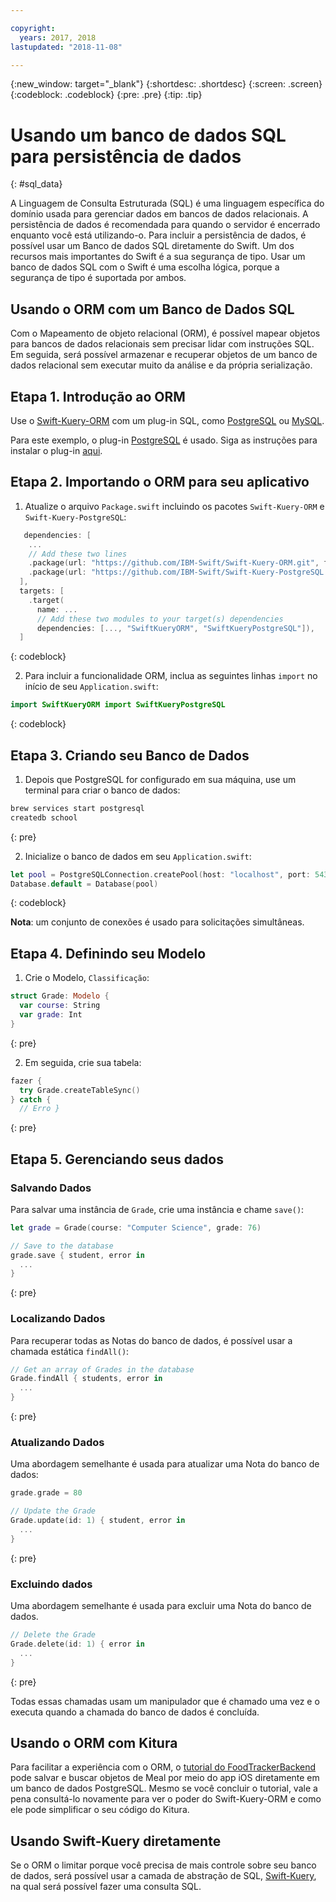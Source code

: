 ```yaml
---

copyright:
  years: 2017, 2018
lastupdated: "2018-11-08"

---
```

{:new_window: target="_blank"}
{:shortdesc: .shortdesc}
{:screen: .screen}
{:codeblock: .codeblock}
{:pre: .pre}
{:tip: .tip}

# Usando um banco de dados SQL para persistência de dados
{: #sql_data}

A Linguagem de Consulta Estruturada (SQL) é uma linguagem específica do domínio usada para gerenciar dados em bancos de dados relacionais. A persistência de dados é recomendada para quando o servidor é encerrado enquanto você está utilizando-o. Para incluir a persistência de dados, é possível usar um Banco de dados SQL diretamente do Swift.
Um dos recursos mais importantes do Swift é a sua segurança de tipo. Usar um banco de dados SQL com o Swift é uma escolha lógica, porque a segurança de tipo é suportada por ambos.

## Usando o ORM com um Banco de Dados SQL

Com o Mapeamento de objeto relacional (ORM), é possível mapear objetos para bancos de dados relacionais sem precisar lidar com instruções SQL. Em seguida, será possível armazenar e recuperar objetos de um banco de dados relacional sem executar muito da análise e da própria serialização.

## Etapa 1. Introdução ao ORM

Use o [Swift-Kuery-ORM](http://github.com/IBM-Swift/Swift-Kuery-ORM) com um plug-in SQL, como [PostgreSQL](http://github.com/IBM-Swift/Swift-Kuery-PostgreSQL) ou [MySQL](http://github.com/IBM-Swift/SwiftKueryMySQL).

Para este exemplo, o plug-in [PostgreSQL](http://github.com/IBM-Swift/Swift-Kuery-PostgreSQL) é usado. Siga as instruções para instalar o plug-in [aqui](https://github.com/IBM-Swift/Swift-Kuery-PostgreSQL#postgresql-client-installation).

## Etapa 2. Importando o ORM para seu aplicativo

1. Atualize o arquivo `Package.swift` incluindo os pacotes `Swift-Kuery-ORM` e `Swift-Kuery-PostgreSQL`:
  ```swift
     dependencies: [
      ...
      // Add these two lines
      .package(url: "https://github.com/IBM-Swift/Swift-Kuery-ORM.git", from: "0.0.1"),
      .package(url: "https://github.com/IBM-Swift/Swift-Kuery-PostgreSQL.git", from: "1.0.0"),
    ],
    targets: [
      .target(
        name: ...
        // Add these two modules to your target(s) dependencies
        dependencies: [..., "SwiftKueryORM", "SwiftKueryPostgreSQL"]),
    ]
  ```
  {: codeblock}

2. Para incluir a funcionalidade ORM, inclua as seguintes linhas `import` no início de seu `Application.swift`:
  ```swift
  import SwiftKueryORM import SwiftKueryPostgreSQL
  ```
  {: codeblock}

## Etapa 3. Criando seu Banco de Dados

1. Depois que PostgreSQL for configurado em sua máquina, use um terminal para criar o banco de dados:
  ```bash
  brew services start postgresql
  createdb school
  ```
  {: pre}

2. Inicialize o banco de dados em seu `Application.swift`:
  ```swift
  let pool = PostgreSQLConnection.createPool(host: "localhost", port: 5432, options: [.databaseName("school")], poolOptions: ConnectionPoolOptions(initialCapacity: 10, maxCapacity: 50, timeout: 10000))
  Database.default = Database(pool)
  ```
  {: codeblock}

  **Nota**: um conjunto de conexões é usado para solicitações simultâneas.

## Etapa 4. Definindo seu Modelo

1. Crie o Modelo,  ` Classificação `:
  ```swift
  struct Grade: Modelo {
    var course: String
    var grade: Int
  }
  ```
  {: pre}

2. Em seguida, crie sua tabela:
  ```swift
  fazer {
    try Grade.createTableSync()
  } catch {
    // Erro }
  ```
  {: pre}

## Etapa 5. Gerenciando seus dados

### Salvando Dados

Para salvar uma instância de `Grade`, crie uma instância e chame `save()`:
```swift
let grade = Grade(course: "Computer Science", grade: 76)

// Save to the database
grade.save { student, error in
  ...
}
```
{: pre}

### Localizando Dados

Para recuperar todas as Notas do banco de dados, é possível usar a chamada estática `findAll()`:
```swift
// Get an array of Grades in the database
Grade.findAll { students, error in
  ...
}
```
{: pre}

### Atualizando Dados

Uma abordagem semelhante é usada para atualizar uma Nota do banco de dados:
```swift
grade.grade = 80

// Update the Grade
Grade.update(id: 1) { student, error in
  ...
}
```
{: pre}

### Excluindo dados

Uma abordagem semelhante é usada para excluir uma Nota do banco de dados.
```swift
// Delete the Grade
Grade.delete(id: 1) { error in
  ...
}
```
{: pre}

Todas essas chamadas usam um manipulador que é chamado uma vez e o executa quando a chamada do banco de dados é concluída.

## Usando o ORM com Kitura

Para facilitar a experiência com o ORM, o [tutorial do FoodTrackerBackend](https://github.com/IBM/FoodTrackerBackend) pode salvar e buscar objetos de Meal por meio do app iOS diretamente em um banco de dados PostgreSQL. Mesmo se você concluir o tutorial, vale a pena consultá-lo novamente para ver o poder do Swift-Kuery-ORM e como ele pode simplificar o seu código do Kitura.

## Usando Swift-Kuery diretamente

Se o ORM o limitar porque você precisa de mais controle sobre seu banco de dados, será possível usar a camada de abstração de SQL, [Swift-Kuery](http://github.com/IBM-Swift/Swift-Kuery), na qual será possível fazer uma consulta SQL.
